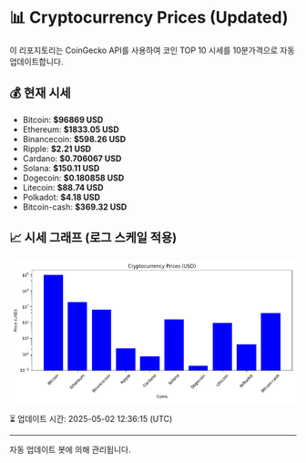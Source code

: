 
# 📊 Cryptocurrency Prices (Updated)

이 리포지토리는 CoinGecko API를 사용하여 코인 TOP 10 시세를 10분가격으로 자동 업데이트합니다.

## 💰 현재 시세
- Bitcoin: **$96869 USD**
- Ethereum: **$1833.05 USD**
- Binancecoin: **$598.26 USD**
- Ripple: **$2.21 USD**
- Cardano: **$0.706067 USD**
- Solana: **$150.11 USD**
- Dogecoin: **$0.180858 USD**
- Litecoin: **$88.74 USD**
- Polkadot: **$4.18 USD**
- Bitcoin-cash: **$369.32 USD**

## 📈 시세 그래프 (로그 스케일 적용)
![Crypto Prices](crypto_prices.png)

⏳ 업데이트 시간: 2025-05-02 12:36:15 (UTC)

---
자동 업데이트 봇에 의해 관리됩니다.
